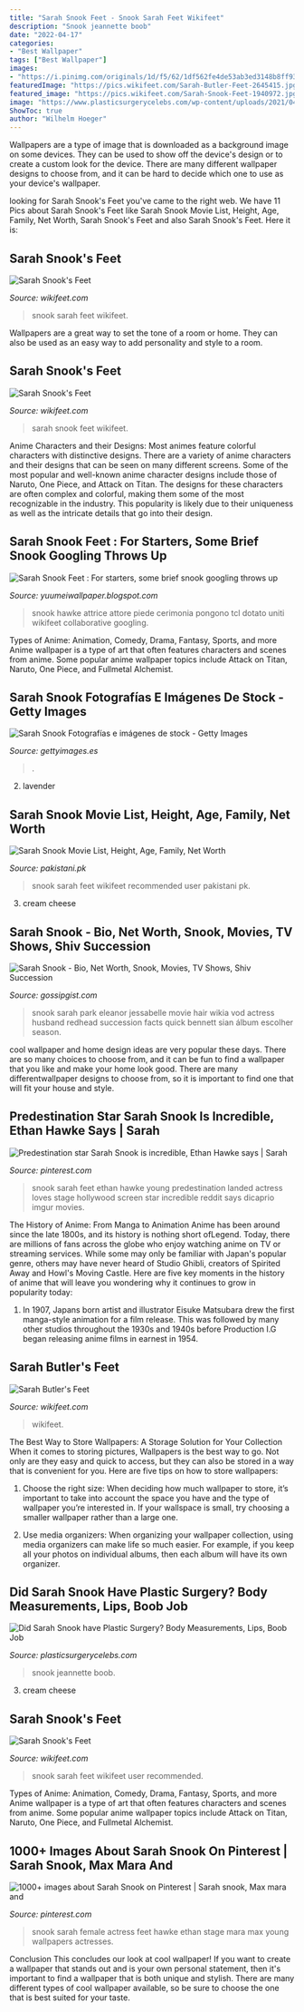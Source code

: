 ```yaml
---
title: "Sarah Snook Feet - Snook Sarah Feet Wikifeet"
description: "Snook jeannette boob"
date: "2022-04-17"
categories:
- "Best Wallpaper"
tags: ["Best Wallpaper"]
images:
- "https://i.pinimg.com/originals/1d/f5/62/1df562fe4de53ab3ed3148b8ff933b89.jpg"
featuredImage: "https://pics.wikifeet.com/Sarah-Butler-Feet-2645415.jpg"
featured_image: "https://pics.wikifeet.com/Sarah-Snook-Feet-1940972.jpg"
image: "https://www.plasticsurgerycelebs.com/wp-content/uploads/2021/04/Sarah-Snook-body-measurements-lips-boob-job-1024x576.jpg"
ShowToc: true
author: "Wilhelm Hoeger"
---
```



Wallpapers are a type of image that is downloaded as a background image on some devices. They can be used to show off the device's design or to create a custom look for the device. There are many different wallpaper designs to choose from, and it can be hard to decide which one to use as your device's wallpaper.

	

		
looking for Sarah Snook&#039;s Feet you've came to the right web. We have 11 Pics about Sarah Snook&#039;s Feet like Sarah Snook Movie List, Height, Age, Family, Net Worth, Sarah Snook&#039;s Feet and also Sarah Snook&#039;s Feet. Here it is:
		
    
## Sarah Snook&#039;s Feet

<img loading=lazy src="http://pics.wikifeet.com/Sarah-Snook-Feet-1550992.jpg" onerror="this.onerror=null;this.src='https://tse2.mm.bing.net/th?id=OIP.QIq5YakzoZAWNjqR1iiaiAHaDF&amp;pid=15.1';" alt="Sarah Snook&#039;s Feet">

_Source: wikifeet.com_

>snook sarah feet wikifeet. 

	

Wallpapers are a great way to set the tone of a room or home. They can also be used as an easy way to add personality and style to a room.

    
## Sarah Snook&#039;s Feet

<img loading=lazy src="http://pics.wikifeet.com/Sarah-Snook-Feet-2155380.jpg" onerror="this.onerror=null;this.src='https://tse4.mm.bing.net/th?id=OIP.iNtuU2kCegzl93D_ss9nzAHaFl&amp;pid=15.1';" alt="Sarah Snook&#039;s Feet">

_Source: wikifeet.com_

>sarah snook feet wikifeet. 

	

Anime Characters and their Designs: Most animes feature colorful characters with distinctive designs.
There are a variety of anime characters and their designs that can be seen on many different screens. Some of the most popular and well-known anime character designs include those of Naruto, One Piece, and Attack on Titan. The designs for these characters are often complex and colorful, making them some of the most recognizable in the industry. This popularity is likely due to their uniqueness as well as the intricate details that go into their design.

    
## Sarah Snook Feet : For Starters, Some Brief Snook Googling Throws Up

<img loading=lazy src="https://c8.alamy.com/comp/ETA472/actor-ethan-hawke-and-actress-sarah-snook-pose-at-hawkes-hand-print-ETA472.jpg" onerror="this.onerror=null;this.src='https://tse3.mm.bing.net/th?id=OIP.7WJMcRD0yGWBH4ZTUjKB3QHaL_&amp;pid=15.1';" alt="Sarah Snook Feet : For starters, some brief snook googling throws up">

_Source: yuumeiwallpaper.blogspot.com_

>snook hawke attrice attore piede cerimonia pongono tcl dotato uniti wikifeet collaborative googling. 

	

Types of Anime: Animation, Comedy, Drama, Fantasy, Sports, and more
Anime wallpaper is a type of art that often features characters and scenes from anime. Some popular anime wallpaper topics include Attack on Titan, Naruto, One Piece, and Fullmetal Alchemist.

    
## Sarah Snook Fotografías E Imágenes De Stock - Getty Images

<img loading=lazy src="https://media.gettyimages.com/photos/actress-sarah-snook-attends-ethan-hawkes-handprint-and-footprint-at-picture-id461188174?s=612x612" onerror="this.onerror=null;this.src='https://tse1.mm.bing.net/th?id=OIP.PTRmO__cqDpECiPjGe3wRgAAAA&amp;pid=15.1';" alt="Sarah Snook Fotografías e imágenes de stock - Getty Images">

_Source: gettyimages.es_

>. 

	

2. lavender 

    
## Sarah Snook Movie List, Height, Age, Family, Net Worth

<img loading=lazy src="http://pakistani.pk/uploads/reviews/photos/original/2f/a5/44/Sarah20Snook206-36-1501882440.jpg" onerror="this.onerror=null;this.src='https://tse1.mm.bing.net/th?id=OIP.SGtYqAejO4UlFfRRCWdGoAHaIS&amp;pid=15.1';" alt="Sarah Snook Movie List, Height, Age, Family, Net Worth">

_Source: pakistani.pk_

>snook sarah feet wikifeet recommended user pakistani pk. 

	

3. cream cheese 

    
## Sarah Snook - Bio, Net Worth, Snook, Movies, TV Shows, Shiv Succession

<img loading=lazy src="https://gossipgist.com/uploads/567/images.jpg" onerror="this.onerror=null;this.src='https://tse1.mm.bing.net/th?id=OIP.g8wXHfFJe9lihSIvWJMLIAAAAA&amp;pid=15.1';" alt="Sarah Snook - Bio, Net Worth, Snook, Movies, TV Shows, Shiv Succession">

_Source: gossipgist.com_

>snook sarah park eleanor jessabelle movie hair wikia vod actress husband redhead succession facts quick bennett sian álbum escolher season. 

	

cool wallpaper and home design ideas are very popular these days. There are so many choices to choose from, and it can be fun to find a wallpaper that you like and make your home look good. There are many differentwallpaper designs to choose from, so it is important to find one that will fit your house and style.

    
## Predestination Star Sarah Snook Is Incredible, Ethan Hawke Says | Sarah

<img loading=lazy src="https://i.pinimg.com/originals/1d/f5/62/1df562fe4de53ab3ed3148b8ff933b89.jpg" onerror="this.onerror=null;this.src='https://tse4.mm.bing.net/th?id=OIP.eG0_JSYjFDSC9apI4WqcJgHaLZ&amp;pid=15.1';" alt="Predestination star Sarah Snook is incredible, Ethan Hawke says | Sarah">

_Source: pinterest.com_

>snook sarah feet ethan hawke young predestination landed actress loves stage hollywood screen star incredible reddit says dicaprio imgur movies. 

	

The History of Anime: From Manga to Animation
Anime has been around since the late 1800s, and its history is nothing short ofLegend. Today, there are millions of fans across the globe who enjoy watching anime on TV or streaming services. While some may only be familiar with Japan's popular genre, others may have never heard of Studio Ghibli, creators of Spirited Away and Howl's Moving Castle. Here are five key moments in the history of anime that will leave you wondering why it continues to grow in popularity today:
1) In 1907, Japans born artist and illustrator Eisuke Matsubara drew the first manga-style animation for a film release. This was followed by many other studios throughout the 1930s and 1940s before Production I.G began releasing anime films in earnest in 1954.

    
## Sarah Butler&#039;s Feet

<img loading=lazy src="https://pics.wikifeet.com/Sarah-Butler-Feet-2645415.jpg" onerror="this.onerror=null;this.src='https://tse4.mm.bing.net/th?id=OIP.oUJP_kgP9rxS94-7K-GrDgHaFj&amp;pid=15.1';" alt="Sarah Butler&#039;s Feet">

_Source: wikifeet.com_

>wikifeet. 

	

The Best Way to Store Wallpapers: A Storage Solution for Your Collection
When it comes to storing pictures, Wallpapers is the best way to go. Not only are they easy and quick to access, but they can also be stored in a way that is convenient for you. Here are five tips on how to store wallpapers:
1) Choose the right size: When deciding how much wallpaper to store, it’s important to take into account the space you have and the type of wallpaper you’re interested in. If your wallspace is small, try choosing a smaller wallpaper rather than a large one.

2) Use media organizers: When organizing your wallpaper collection, using media organizers can make life so much easier. For example, if you keep all your photos on individual albums, then each album will have its own organizer.

    
## Did Sarah Snook Have Plastic Surgery? Body Measurements, Lips, Boob Job

<img loading=lazy src="https://www.plasticsurgerycelebs.com/wp-content/uploads/2021/04/Sarah-Snook-body-measurements-lips-boob-job-1024x576.jpg" onerror="this.onerror=null;this.src='https://tse1.mm.bing.net/th?id=OIP.OXnQD4k37007pl-Ksf326AHaEK&amp;pid=15.1';" alt="Did Sarah Snook have Plastic Surgery? Body Measurements, Lips, Boob Job">

_Source: plasticsurgerycelebs.com_

>snook jeannette boob. 

	

3. cream cheese 

    
## Sarah Snook&#039;s Feet

<img loading=lazy src="https://pics.wikifeet.com/Sarah-Snook-Feet-1940972.jpg" onerror="this.onerror=null;this.src='https://tse2.mm.bing.net/th?id=OIP.MUJDIubmcYhp8sRK4-8NJAHaIS&amp;pid=15.1';" alt="Sarah Snook&#039;s Feet">

_Source: wikifeet.com_

>snook sarah feet wikifeet user recommended. 

	

Types of Anime: Animation, Comedy, Drama, Fantasy, Sports, and more
Anime wallpaper is a type of art that often features characters and scenes from anime. Some popular anime wallpaper topics include Attack on Titan, Naruto, One Piece, and Fullmetal Alchemist.

    
## 1000+ Images About Sarah Snook On Pinterest | Sarah Snook, Max Mara And

<img loading=lazy src="https://s-media-cache-ak0.pinimg.com/236x/1d/f5/62/1df562fe4de53ab3ed3148b8ff933b89.jpg" onerror="this.onerror=null;this.src='https://tse1.mm.bing.net/th?id=OIP.Xk3LbCj8i05_4MEw8-lB4QHaLZ&amp;pid=15.1';" alt="1000+ images about Sarah Snook on Pinterest | Sarah snook, Max mara and">

_Source: pinterest.com_

>snook sarah female actress feet hawke ethan stage mara max young wallpapers actresses. 

	

Conclusion
This concludes our look at cool wallpaper! If you want to create a wallpaper that stands out and is your own personal statement, then it's important to find a wallpaper that is both unique and stylish. There are many different types of cool wallpaper available, so be sure to choose the one that is best suited for your taste.

